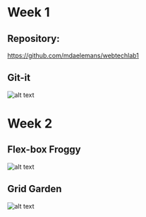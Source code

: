 # Week 1

## Repository:
https://github.com/mdaelemans/webtechlab1

## Git-it
![alt text](https://preview.ibb.co/j2Goo7/Screenshot_1.jpg)

# Week 2

## Flex-box Froggy
![alt text](https://image.ibb.co/kYogJH/Screenshot_2.jpg)

## Grid Garden
![alt text](https://image.ibb.co/miSVTH/Screenshot_3.jpg)